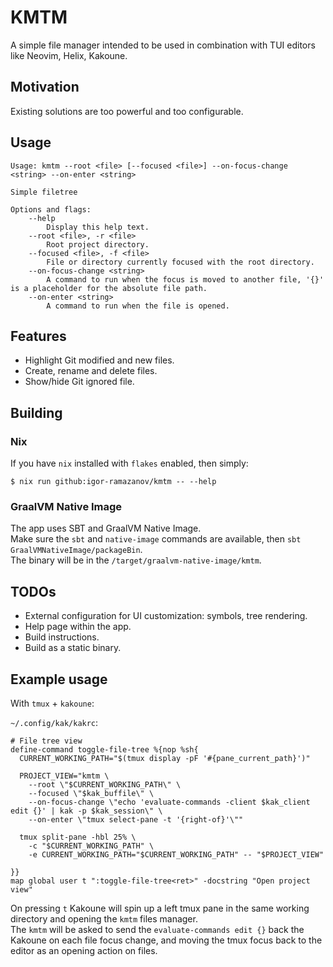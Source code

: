 # KMTM
A simple file manager intended to be used in combination with TUI editors like Neovim, Helix, Kakoune.

## Motivation
Existing solutions are too powerful and too configurable.

## Usage
```
Usage: kmtm --root <file> [--focused <file>] --on-focus-change <string> --on-enter <string>

Simple filetree

Options and flags:
    --help
        Display this help text.
    --root <file>, -r <file>
        Root project directory.
    --focused <file>, -f <file>
        File or directory currently focused with the root directory.
    --on-focus-change <string>
        A command to run when the focus is moved to another file, '{}' is a placeholder for the absolute file path.
    --on-enter <string>
        A command to run when the file is opened.
```

## Features
* Highlight Git modified and new files.
* Create, rename and delete files.
* Show/hide Git ignored file.

## Building

### Nix
If you have `nix` installed with `flakes` enabled, then simply:
```
$ nix run github:igor-ramazanov/kmtm -- --help
```

### GraalVM Native Image
The app uses SBT and GraalVM Native Image. \
Make sure the `sbt` and `native-image` commands are available, then `sbt GraalVMNativeImage/packageBin`. \
The binary will be in the `/target/graalvm-native-image/kmtm`.


## TODOs
* External configuration for UI customization: symbols, tree rendering.
* Help page within the app.
* Build instructions.
* Build as a static binary.

## Example usage
With `tmux` + `kakoune`:

`~/.config/kak/kakrc`:
```kakoune
# File tree view
define-command toggle-file-tree %{nop %sh{
  CURRENT_WORKING_PATH="$(tmux display -pF '#{pane_current_path}')"

  PROJECT_VIEW="kmtm \
    --root \"$CURRENT_WORKING_PATH\" \
    --focused \"$kak_buffile\" \
    --on-focus-change \"echo 'evaluate-commands -client $kak_client edit {}' | kak -p $kak_session\" \
    --on-enter \"tmux select-pane -t '{right-of}'\""

  tmux split-pane -hbl 25% \
    -c "$CURRENT_WORKING_PATH" \
    -e CURRENT_WORKING_PATH="$CURRENT_WORKING_PATH" -- "$PROJECT_VIEW"

}}
map global user t ":toggle-file-tree<ret>" -docstring "Open project view"
```

On pressing `t` Kakoune will spin up a left tmux pane in the same working directory and opening the `kmtm` files manager. \
The `kmtm` will be asked to send the `evaluate-commands edit {}` back the Kakoune on each file focus change, and moving the tmux focus back to the editor as an opening action on files.
